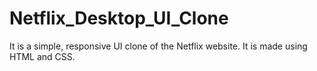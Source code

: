 # Netflix_Desktop_UI_Clone
It is a simple, responsive UI clone of the Netflix website. It is made using HTML and CSS. 
